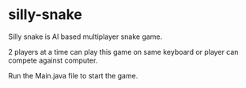# silly-snake
Silly snake is AI based multiplayer snake game.

2 players at a time can play this game on same keyboard or player can compete against computer.

Run the Main.java file to start the game.
